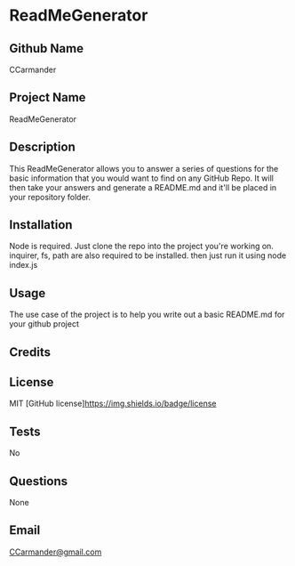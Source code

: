 
# ReadMeGenerator

## Github Name
CCarmander
## Project Name
ReadMeGenerator
## Description
This ReadMeGenerator allows you to answer a series of questions for the basic information that you would want to find on any GitHub Repo. It will then take your answers and generate a README.md and it'll be placed in your repository folder.
## Installation
Node is required. Just clone the repo into the project you're working on. inquirer, fs, path are also required to be installed. then just run it using node index.js
## Usage
The use case of the project is to help you write out a basic README.md for your github project
## Credits

## License
MIT
[GitHub license]https://img.shields.io/badge/license
## Tests
No
## Questions
None
## Email
CCarmander@gmail.com
